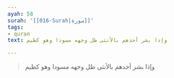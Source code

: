 ```yaml
---
ayah: 58
surah: '[[016-Surah|سورة]]'
tags:
- quran
text: وإذا بشر أحدهم بالأنثى ظل وجهه مسودا وهو كظيم

---
```

> وإذا بشر أحدهم بالأنثى ظل وجهه مسودا وهو كظيم
